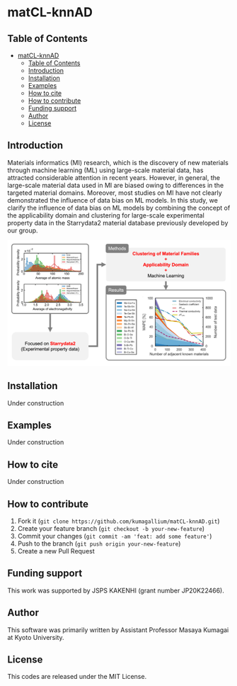 # matCL-knnAD

## Table of Contents
- [matCL-knnAD](#matcl-knnad)
	- [Table of Contents](#table-of-contents)
	- [Introduction](#introduction)
	- [Installation](#installation)
	- [Examples](#examples)
	- [How to cite](#how-to-cite)
	- [How to contribute](#how-to-contribute)
	- [Funding support](#funding-support)
	- [Author](#author)
	- [License](#license)

<a name="intro"></a>
## Introduction
Materials informatics (MI) research, which is the discovery of new materials through machine learning (ML) using large-scale material data, has attracted considerable attention in recent years. However, in general, the large-scale material data used in MI are biased owing to differences in the targeted material domains. Moreover, most studies on MI have not clearly demonstrated the influence of data bias on ML models. In this study, we clarify the influence of data bias on ML models by combining the concept of the applicability domain and clustering for large-scale experimental property data in the Starrydata2 material database previously developed by our group.

![schematic](GraphicalAbstract_20220627.png)

<a name="install"></a>
## Installation
Under construction

<a name="example"></a>
## Examples
Under construction

<a name="cite"></a>
## How to cite
Under construction

<a name="contrib"></a>
## How to contribute
1. Fork it (`git clone https://github.com/kumagallium/matCL-knnAD.git`)
2. Create your feature branch (`git checkout -b your-new-feature`)
3. Commit your changes (`git commit -am 'feat: add some feature'`)
4. Push to the branch (`git push origin your-new-feature`)
5. Create a new Pull Request
   
<a name="fund"></a>
## Funding support
This work was supported by JSPS KAKENHI (grant number JP20K22466).

<a name="author"></a>
## Author
This software was primarily written by Assistant Professor Masaya Kumagai at Kyoto University. 

<a name="license"></a>
## License
This codes are released under the MIT License.
